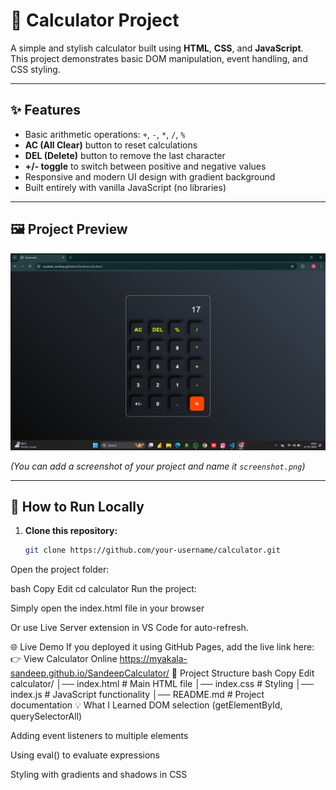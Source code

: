 # 🧮 Calculator Project

A simple and stylish calculator built using **HTML**, **CSS**, and **JavaScript**.  
This project demonstrates basic DOM manipulation, event handling, and CSS styling.

---

## ✨ Features

- Basic arithmetic operations: `+`, `-`, `*`, `/`, `%`
- **AC (All Clear)** button to reset calculations  
- **DEL (Delete)** button to remove the last character  
- **+/- toggle** to switch between positive and negative values  
- Responsive and modern UI design with gradient background  
- Built entirely with vanilla JavaScript (no libraries)

---

## 🖼️ Project Preview
 ![Calculator Screenshot](Screenshot%20(34).png)
 
*(You can add a screenshot of your project and name it `screenshot.png`)*

---

## 🚀 How to Run Locally

1. **Clone this repository:**
   ```bash
   git clone https://github.com/your-username/calculator.git
Open the project folder:

bash
Copy
Edit
cd calculator
Run the project:

Simply open the index.html file in your browser

Or use Live Server extension in VS Code for auto-refresh.

🌐 Live Demo
If you deployed it using GitHub Pages, add the live link here: 
👉 View Calculator Online
https://myakala-sandeep.github.io/SandeepCalculator/
📂 Project Structure
bash
Copy
Edit
calculator/
│── index.html     # Main HTML file
│── index.css      # Styling
│── index.js       # JavaScript functionality
│── README.md      # Project documentation
💡 What I Learned
DOM selection (getElementById, querySelectorAll)

Adding event listeners to multiple elements

Using eval() to evaluate expressions

Styling with gradients and shadows in CSS


